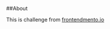 ##About

This is challenge from [frontendmento.io](https://www.frontendmentor.io/challenges/four-card-feature-section-weK1eFYK/hub/four-card-feature-section-CRxnwGKuG)
